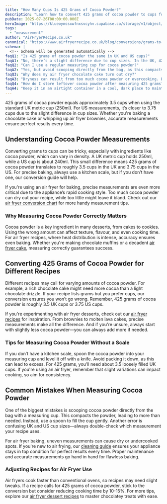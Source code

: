 ```yaml
---
title: "How Many Cups Is 425 Grams of Cocoa Powder?"
description: "Learn how to convert 425 grams of cocoa powder to cups for perfect baking every time. Includes UK & US measurements and air fryer tips."
pubDate: 2025-07-26T00:00:00.000Z
heroImage: "https://klueoymssxwfnxsvcyhv.supabase.co/storage/v1/object/public/Shmucket/how-many-cups-is-425-grams-of-cocoa-powder.webp"
tags:
  - "measurement"
author: "AirFryerRecipe.co.uk"
canonical: "https://www.airfryerrecipe.co.uk/blog/conversions/grams-to-cups/how-many-cups-is-425-grams-of-cocoa-powder"
schema: |
  <!-- Schema will be generated automatically -->
faqQ1: "Is 425 grams of cocoa powder the same in UK and US cups?"
faqA1: "No, there’s a slight difference due to cup sizes. In the UK, 425 grams equals about 3.5 cups (250ml per cup), while in the US, it’s closer to 3.75 cups (240ml per cup). Always check which measurement your recipe uses for accuracy."
faqQ2: "Can I use a regular measuring cup for cocoa powder?"
faqA2: "Yes, but avoid scooping directly from the bag, as this compacts the powder. Instead, spoon it lightly into the cup and level it off. For precise results, a kitchen scale is best, especially for air fryer recipes where exact measurements matter."
faqQ3: "Why does my air fryer chocolate cake turn out dry?"
faqA3: "Dryness can result from too much cocoa powder or overcooking. Ensure you’ve measured 425 grams correctly (about 3.5 UK cups) and reduce cooking time slightly. Air fryers cook faster, so check for doneness a few minutes early."
faqQ4: "How do I store leftover cocoa powder after measuring 425 grams?"
faqA4: "Keep it in an airtight container in a cool, dark place to maintain freshness. Proper storage prevents clumping and ensures your next batch of air fryer brownies or cakes tastes just as delicious."
---
```

<p>425 grams of cocoa powder equals approximately 3.5 cups when using the standard UK metric cup (250ml). For US measurements, it’s closer to 3.75 cups due to the slight difference in cup sizes. Whether you're baking a chocolate cake or whipping up air fryer brownies, accurate measurements ensure perfect results every time.</p>  

<h2>Understanding Cocoa Powder Measurements</h2>  
<p>Converting grams to cups can be tricky, especially with ingredients like cocoa powder, which can vary in density. A UK metric cup holds 250ml, while a US cup is about 240ml. This small difference means 425 grams of cocoa powder translates to roughly 3.5 cups in the UK and 3.75 cups in the US. For precise baking, always use a kitchen scale, but if you don’t have one, our conversion guide will help.</p>  

<p>If you're using an air fryer for baking, precise measurements are even more critical due to the appliance’s rapid cooking style. Too much cocoa powder can dry out your recipe, while too little might leave it bland. Check out our <a href=https://www.airfryerrecipe.co.uk/air-fryer-conversion-chart>air fryer conversion chart</a> for more handy measurement tips.</p>  

<h3>Why Measuring Cocoa Powder Correctly Matters</h3>  
<p>Cocoa powder is a key ingredient in many desserts, from cakes to cookies. Using the wrong amount can affect texture, flavour, and even cooking time. For air fryer recipes, where heat distribution is intense, accuracy ensures even baking. Whether you're making chocolate muffins or a decadent <a href=https://www.airfryerrecipe.co.uk/recipe-category/cakes>air fryer cake</a>, measuring correctly guarantees success.</p>  

<h2>Converting 425 Grams of Cocoa Powder for Different Recipes</h2>  
<p>Different recipes may call for varying amounts of cocoa powder. For example, a rich chocolate cake might need more cocoa than a light chocolate drizzle. If your recipe lists grams but you prefer cups, our conversion ensures you won’t go wrong. Remember, 425 grams of cocoa powder is roughly 3.5 UK cups or 3.75 US cups.</p>  

<p>If you're experimenting with air fryer desserts, check out our <a href=https://www.airfryerrecipe.co.uk/recipes>air fryer recipes</a> for inspiration. From brownies to molten lava cakes, precise measurements make all the difference. And if you're unsure, always start with slightly less cocoa powder—you can always add more if needed.</p>  

<h3>Tips for Measuring Cocoa Powder Without a Scale</h3>  
<p>If you don’t have a kitchen scale, spoon the cocoa powder into your measuring cup and level it off with a knife. Avoid packing it down, as this can lead to excess. For 425 grams, you’ll need about 3.5 loosely filled UK cups. If you're using an air fryer, remember that slight variations can impact cooking, so aim for consistency.</p>  

<h2>Common Mistakes When Measuring Cocoa Powder</h2>  
<p>One of the biggest mistakes is scooping cocoa powder directly from the bag with a measuring cup. This compacts the powder, leading to more than needed. Instead, use a spoon to fill the cup gently. Another error is confusing UK and US cup sizes—always double-check which measurement your recipe uses.</p>  

<p>For air fryer baking, uneven measurements can cause dry or undercooked spots. If you're new to air frying, our <a href=https://www.airfryerrecipe.co.uk/air-fryer-cleaner>cleaning guide</a> ensures your appliance stays in top condition for perfect results every time. Proper maintenance and accurate measurements go hand in hand for flawless baking.</p>  

<h3>Adjusting Recipes for Air Fryer Use</h3>  
<p>Air fryers cook faster than conventional ovens, so recipes may need slight tweaks. If a recipe calls for 425 grams of cocoa powder, stick to the conversion but consider reducing cooking time by 10-15%. For more tips, explore our <a href=https://www.airfryerrecipe.co.uk/recipe-category/dessert>air fryer dessert recipes</a> to master chocolatey treats with ease.</p>
